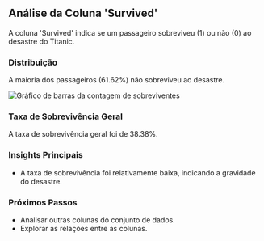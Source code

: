 ## Análise da Coluna 'Survived'

A coluna 'Survived' indica se um passageiro sobreviveu (1) ou não (0) ao desastre do Titanic.

### Distribuição

A maioria dos passageiros (61.62%) não sobreviveu ao desastre.

![Gráfico de barras da contagem de sobreviventes](img/gráfico_survived_contagem.png)

### Taxa de Sobrevivência Geral

A taxa de sobrevivência geral foi de 38.38%.

### Insights Principais

* A taxa de sobrevivência foi relativamente baixa, indicando a gravidade do desastre.

### Próximos Passos

* Analisar outras colunas do conjunto de dados.
* Explorar as relações entre as colunas.